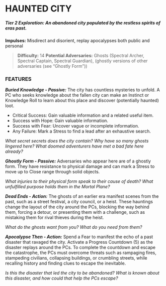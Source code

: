 # HAUNTED CITY

##### **Tier 2 Exploration:** *An abandoned city populated by the restless spirits of eras past.*

**Impulses:** Misdirect and disorient, replay apocalypses both public and personal

> **Difficulty:** 14
> **Potential Adversaries:** Ghosts (Spectral Archer, Spectral Captain, Spectral Guardian), (ghostly versions of other adversaries (see “Ghostly Form”))

### FEATURES

***Buried Knowledge - Passive:*** The city has countless mysteries to unfold. A PC who seeks knowledge about the fallen city can make an Instinct or Knowledge Roll to learn about this place and discover (potentially haunted) loot.

  - Critical Success: Gain valuable information and a related useful item.
  - Success with Hope: Gain valuable information.
  - Success with Fear: Uncover vague or incomplete information.
  - Any Failure: Mark a Stress to find a lead after an exhaustive search.

  *What secret secrets does the city contain? Why have so many ghosts lingered here? What doomed adventurers have met a bad fate here already?*

***Ghostly Form - Passive:*** Adversaries who appear here are of a ghostly form. They have resistance to physical damage and can mark a Stress to move up to Close range through solid objects.

  *What injuries to their physical form speak to their cause of death? What unfulfilled purpose holds them in the Mortal Plane?*

***Dead Ends - Action:*** The ghosts of an earlier era manifest scenes from the past, such as a street festival, a city council, or a heist. These hauntings change the layout of the city around the PCs, blocking the way behind them, forcing a detour, or presenting them with a challenge, such as mistaking them for rival thieves during the heist.

  *What do the ghosts want from you? What do you need from them?*

***Apocalypse Then - Action:*** Spend a Fear to manifest the echo of a past disaster that ravaged the city. Activate a Progress Countdown (5) as the disaster replays around the PCs. To complete the countdown and escape the catastrophe, the PCs must overcome threats such as rampaging fires, stampeding civilians, collapsing buildings, or crumbling streets, while recalling history and finding clues to escape the inevitable.

  *Is this the disaster that led the city to be abandoned? What is known about this disaster, and how could that help the PCs escape?*
